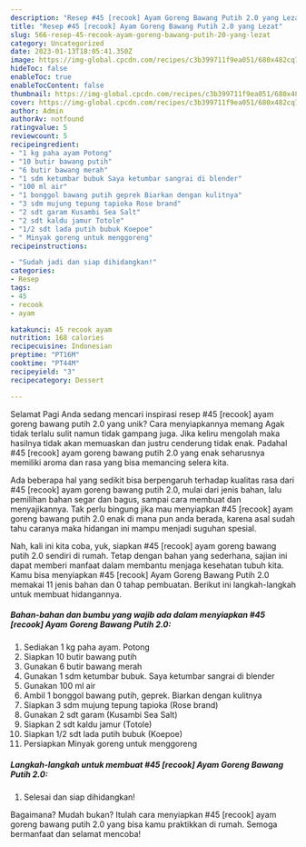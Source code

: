 ```yaml
---
description: "Resep #45 [recook] Ayam Goreng Bawang Putih 2.0 yang Lezat"
title: "Resep #45 [recook] Ayam Goreng Bawang Putih 2.0 yang Lezat"
slug: 566-resep-45-recook-ayam-goreng-bawang-putih-20-yang-lezat
category: Uncategorized
date: 2023-01-13T18:05:41.350Z
image: https://img-global.cpcdn.com/recipes/c3b399711f9ea051/680x482cq70/45-recook-ayam-goreng-bawang-putih-20-foto-resep-utama.jpg
hideToc: false
enableToc: true
enableTocContent: false
thumbnail: https://img-global.cpcdn.com/recipes/c3b399711f9ea051/680x482cq70/45-recook-ayam-goreng-bawang-putih-20-foto-resep-utama.jpg
cover: https://img-global.cpcdn.com/recipes/c3b399711f9ea051/680x482cq70/45-recook-ayam-goreng-bawang-putih-20-foto-resep-utama.jpg
author: Admin
authorAv: notfound
ratingvalue: 5
reviewcount: 5
recipeingredient:
- "1 kg paha ayam Potong"
- "10 butir bawang putih"
- "6 butir bawang merah"
- "1 sdm ketumbar bubuk Saya ketumbar sangrai di blender"
- "100 ml air"
- "1 bonggol bawang putih geprek Biarkan dengan kulitnya"
- "3 sdm mujung tepung tapioka Rose brand"
- "2 sdt garam Kusambi Sea Salt"
- "2 sdt kaldu jamur Totole"
- "1/2 sdt lada putih bubuk Koepoe"
- " Minyak goreng untuk menggoreng"
recipeinstructions:

- "Sudah jadi dan siap dihidangkan!"
categories:
- Resep
tags:
- 45
- recook
- ayam

katakunci: 45 recook ayam 
nutrition: 168 calories
recipecuisine: Indonesian
preptime: "PT16M"
cooktime: "PT44M"
recipeyield: "3"
recipecategory: Dessert

---
```



Selamat Pagi Anda sedang mencari inspirasi resep #45 [recook] ayam goreng bawang putih 2.0 yang unik? Cara menyiapkannya memang Agak tidak terlalu sulit namun tidak gampang juga. Jika keliru mengolah maka hasilnya tidak akan memuaskan dan justru cenderung tidak enak. Padahal #45 [recook] ayam goreng bawang putih 2.0 yang enak seharusnya memiliki aroma dan rasa yang bisa memancing selera kita.


Ada beberapa hal yang sedikit bisa berpengaruh terhadap kualitas rasa dari #45 [recook] ayam goreng bawang putih 2.0, mulai dari jenis bahan, lalu pemilihan bahan segar dan bagus, sampai cara membuat dan menyajikannya. Tak perlu bingung jika mau menyiapkan #45 [recook] ayam goreng bawang putih 2.0 enak di mana pun anda berada, karena asal sudah tahu caranya maka hidangan ini mampu menjadi suguhan spesial.




Nah, kali ini kita coba, yuk, siapkan #45 [recook] ayam goreng bawang putih 2.0 sendiri di rumah. Tetap dengan bahan yang sederhana, sajian ini dapat memberi manfaat dalam membantu menjaga kesehatan tubuh kita. Kamu bisa menyiapkan #45 [recook] Ayam Goreng Bawang Putih 2.0 memakai 11 jenis bahan dan 0 tahap pembuatan. Berikut ini langkah-langkah untuk membuat hidangannya.

<!--inarticleads1-->

##### Bahan-bahan dan bumbu yang wajib ada dalam menyiapkan #45 [recook] Ayam Goreng Bawang Putih 2.0:

1. Sediakan 1 kg paha ayam. Potong
1. Siapkan 10 butir bawang putih
1. Gunakan 6 butir bawang merah
1. Gunakan 1 sdm ketumbar bubuk. Saya ketumbar sangrai di blender
1. Gunakan 100 ml air
1. Ambil 1 bonggol bawang putih, geprek. Biarkan dengan kulitnya
1. Siapkan 3 sdm mujung tepung tapioka (Rose brand)
1. Gunakan 2 sdt garam (Kusambi Sea Salt)
1. Siapkan 2 sdt kaldu jamur (Totole)
1. Siapkan 1/2 sdt lada putih bubuk (Koepoe)
1. Persiapkan  Minyak goreng untuk menggoreng




<!--inarticleads2-->

##### Langkah-langkah untuk membuat #45 [recook] Ayam Goreng Bawang Putih 2.0:


1. Selesai dan siap dihidangkan!



Bagaimana? Mudah bukan? Itulah cara menyiapkan #45 [recook] ayam goreng bawang putih 2.0 yang bisa kamu praktikkan di rumah. Semoga bermanfaat dan selamat mencoba!
